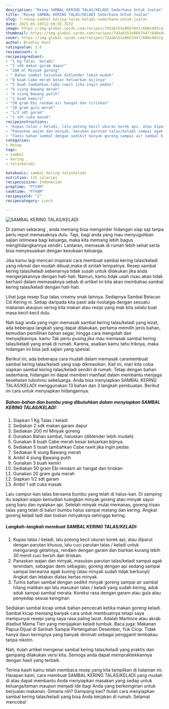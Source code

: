 ```yaml
---
description: "Resep SAMBAL KERING TALAS/KELADI Sederhana Untuk Jualan"
title: "Resep SAMBAL KERING TALAS/KELADI Sederhana Untuk Jualan"
slug: 7-resep-sambal-kering-talas-keladi-sederhana-untuk-jualan
date: 2021-05-19T12:59:55.357Z
image: https://img-global.cpcdn.com/recipes/7d3a6151e86b7447/680x482cq70/sambal-kering-talaskeladi-foto-resep-utama.jpg
thumbnail: https://img-global.cpcdn.com/recipes/7d3a6151e86b7447/680x482cq70/sambal-kering-talaskeladi-foto-resep-utama.jpg
cover: https://img-global.cpcdn.com/recipes/7d3a6151e86b7447/680x482cq70/sambal-kering-talaskeladi-foto-resep-utama.jpg
author: Bradley Hunt
ratingvalue: 3.6
reviewcount: 6
recipeingredient:
- "1 Kg Talas  keladi"
- "2 sdk makan garam dapur"
- "200 ml Minyak goreng"
- " Bahan sambal haluskan diblender lebih mudah"
- "8 buah Cabe merah besar keluarkan bijinya"
- "5 buah tambahkan Cabe rawit jika ingin pedas"
- "6 siung Bawang merah"
- "4 siung Bawang putih"
- "3 buah kemiri"
- "50 gram Ebi rendam air hangat dan tiriskan"
- "20 gram gula merah"
- "1/2 sdt garam"
- "1 sdt cuka masak"
recipeinstructions:
- "Kupas talas / keladi, lalu potong kecil ukuran korek api, atau diparut dengan parutan khusus, lalu cuci parutan talas / keladi untuk mengurangi getahnya, rendam dengan garam dan biarkan kurang lebih 30 menit cuci bersih dan tiriskan."
- "Panaskan wajan dan minyak, masukan parutan talas/keladi sampai agak terendam, sebagian demi sebagian, goreng dengan api sedang sampai sampai berwarna agak kuning (atau minyak sudah tidak berbunyi) Angkat dan letakan diatas kertas minyak."
- "Tumis bahan sambal dengan sedikit minyak goreng sampai air sambal hilang matikan api lalu masukan talas / keladi yang sudah kering, aduk aduk sampai sambal merata. Koreksi rasa dengan garam atau gula atau penyedap sesuai keinginan"
categories:
- Resep
tags:
- sambal
- kering
- talaskeladi

katakunci: sambal kering talaskeladi 
nutrition: 125 calories
recipecuisine: Indonesian
preptime: "PT29M"
cooktime: "PT48M"
recipeyield: "2"
recipecategory: Lunch

---
```



![SAMBAL KERING TALAS/KELADI](https://img-global.cpcdn.com/recipes/7d3a6151e86b7447/680x482cq70/sambal-kering-talaskeladi-foto-resep-utama.jpg)

Di zaman  sekarang , anda memang bisa mengorder hidangan siap saji tanpa perlu repot memasaknya dulu. Tapi, bagi anda yang mau menyuguhkan sajian istimewa bagi keluarga, maka kita memang lebih bagus menghidangkannya sendiri. Lantaran, memasak di rumah lebih sehat serta bisa menyesuaikan dengan kesukaan keluarga.

Jika kamu lagi mencari inspirasi cara membuat sambal kering talas/keladi yang nikmat dan mudah dibuat,maka di sinilah tempatnya. Resep sambal kering talas/keladi  sebenarnya tidak susah untuk dilakukan jika anda mengerjakannya dengan hati-hati. Namun, kamu tidak usah risau akan tidak berhasil dalam memasaknya 
sebab di artikel ini kita akan membahas sambal kering talas/keladi dengan hati-hati.  

Lihat juga resep Sup talas creamy enak lainnya. Sedapnya Sambal Belacan Cili Kering ni. Setiap daripada kita pasti ada nostalgia dengan sesuatu makanan ataupun sering kita makan atau resipi yang mak kita selalu buat masa kecil-kecil dulu.

Nah bagi anda yang ingin memasak sambal kering talas/keladi yang lezat, ada beberapa langkah yang dapat dilakukan, pertama memilih jenis bahan, kemudian pemilihan bahan segar, hingga cara mengolah dan menyajikannya. kamu Tak perlu pusing jika mau memasak sambal kering talas/keladi yang enak di rumah. Karena, asalkan kamu  tahu triknya, maka hidangan ini bisa jadi sajian yang spesial.

Berikut ini, ada beberapa cara mudah dalam memasak caramembuat sambal kering talas/keladi yang siap dikreasikan. Kali ini, mari kita coba siapkan sambal kering talas/keladi sendiri di rumah. Tetap dengan bahan sederhana, hidangan ini dapat memberi manfaat dalam membantu menjaga kesehatan tubuhmu sekeluarga. Anda bisa menyiapkan SAMBAL KERING TALAS/KELADI menggunakan 13 bahan dan 3 langkah pembuatan. Berikut ini cara untuk menyiapkan hidangannya.

<!--inarticleads1-->

##### Bahan-bahan dan bumbu yang dibutuhkan dalam menyiapkan SAMBAL KERING TALAS/KELADI:

1. Siapkan 1 Kg Talas / keladi
1. Sediakan 2 sdk makan garam dapur
1. Sediakan 200 ml Minyak goreng
1. Gunakan  Bahan sambal, haluskan (diblender lebih mudah)
1. Gunakan 8 buah Cabe merah besar keluarkan bijinya
1. Sediakan 5 buah tambahkan Cabe rawit jika ingin pedas
1. Sediakan 6 siung Bawang merah
1. Ambil 4 siung Bawang putih
1. Gunakan 3 buah kemiri
1. Sediakan 50 gram Ebi rendam air hangat dan tiriskan
1. Gunakan 20 gram gula merah
1. Siapkan 1/2 sdt garam
1. Ambil 1 sdt cuka masak


Lalu campur-kan talas bersama bumbu yang telah di halus-kan. Di samping itu siapkan wajan kemudian tuangkan minyak goreng atau minyak sayur yang baru dan nyalakan api. Setelah minyak mulai memanas, goreng irisan talas yang telah di baluri bumbu halus sampai matang dan kering. Angkat goreng keladi tadi dan toskan minyaknya sehingga kering. 

<!--inarticleads2-->

##### Langkah-langkah membuat SAMBAL KERING TALAS/KELADI:

1. Kupas talas / keladi, lalu potong kecil ukuran korek api, atau diparut dengan parutan khusus, lalu cuci parutan talas / keladi untuk mengurangi getahnya, rendam dengan garam dan biarkan kurang lebih 30 menit cuci bersih dan tiriskan.
1. Panaskan wajan dan minyak, masukan parutan talas/keladi sampai agak terendam, sebagian demi sebagian, goreng dengan api sedang sampai sampai berwarna agak kuning (atau minyak sudah tidak berbunyi) Angkat dan letakan diatas kertas minyak.
1. Tumis bahan sambal dengan sedikit minyak goreng sampai air sambal hilang matikan api lalu masukan talas / keladi yang sudah kering, aduk aduk sampai sambal merata. Koreksi rasa dengan garam atau gula atau penyedap sesuai keinginan


Sediakan sambal kicap untuk bahan pencecah ketika makan goreng keladi. Sambal kicap memang banyak cara untuk membuatnya tetapi saya mempunyai resepi yang saya rasa paling lazat. Adalah Martince atau akrab disebut Mama Tien yang menjajakan keladi tumbuk. Baca juga: Makanan Papua Dijual di Sarinah Sampai Pertengahan Desember, Yuk Cicip. Tidak hanya daun keringnya yang banyak diminati sebagai pengganti tembakau tanpa nikotin. 

Nah, itulah artikel mengenai  sambal kering talas/keladi  yang praktis dan gampang dilakukan versi kita. Semoga anda dapat mempraktekkannya dengan hasil yang terbaik. 

Terima kasih kamu telah membaca resep yang kita tampilkan di halaman ini. Harapan kami, cara membuat  SAMBAL KERING TALAS/KELADI yang mudah di atas dapat membantu Anda menyiapkan masakan yang sedap untuk keluarga/teman maupun menjadi ide bagi Anda yang berkeinginan untuk berjualan makanan. Gimana nih? Gampang kan? Itulah cara menyiapkan sambal kering talas/keladi yang bisa Anda kerjakan di rumah. Selamat mencoba!


